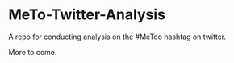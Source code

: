 # MeTo-Twitter-Analysis
A repo for conducting analysis on the #MeToo hashtag on twitter. 

More to come. 
